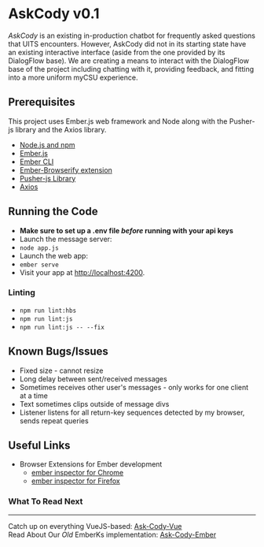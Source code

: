 # AskCody v0.1

_AskCody_ is an existing in-production chatbot for frequently asked questions that UITS encounters. However, AskCody did not in its starting state have an existing interactive interface (aside from the one provided by its DialogFlow base). We are creating a means to interact with the DialogFlow base of the project including chatting with it, providing feedback, and fitting into a more uniform myCSU experience.

## Prerequisites

This project uses Ember.js web framework and Node along with the Pusher-js library and the Axios library.

* [Node.js and npm](https://nodejs.org/)
* [Ember.js](https://www.emberjs.com/)
* [Ember CLI](https://ember-cli.com/)
* [Ember-Browserify extension](https://github.com/ef4/ember-browserify)
* [Pusher-js Library](https://github.com/pusher/pusher-js)
* [Axios](https://www.npmjs.com/package/axios)

## Running the Code

* __Make sure to set up a .env file _before_ running with your api keys__
* Launch the message server:
* `node app.js`
* Launch the web app:
* `ember serve`
* Visit your app at [http://localhost:4200](http://localhost:4200).

### Linting

* `npm run lint:hbs`
* `npm run lint:js`
* `npm run lint:js -- --fix`

## Known Bugs/Issues

* Fixed size - cannot resize
* Long delay between sent/received messages
* Sometimes receives other user's messages - only works for one client at a time
* Text sometimes clips outside of message divs
* Listener listens for all return-key sequences detected by my browser, sends repeat queries

## Useful Links
* Browser Extensions for Ember development
  * [ember inspector for Chrome](https://chrome.google.com/webstore/detail/ember-inspector/bmdblncegkenkacieihfhpjfppoconhi)
  * [ember inspector for Firefox](https://addons.mozilla.org/en-US/firefox/addon/ember-inspector/)

### What To Read Next
***
Catch up on everything VueJS-based: [Ask-Cody-Vue](./docs/ask-cody-vue.md)<br/>
Read About Our *Old* EmberKs implementation: [Ask-Cody-Ember](./docs/ask-cody-ember.md)